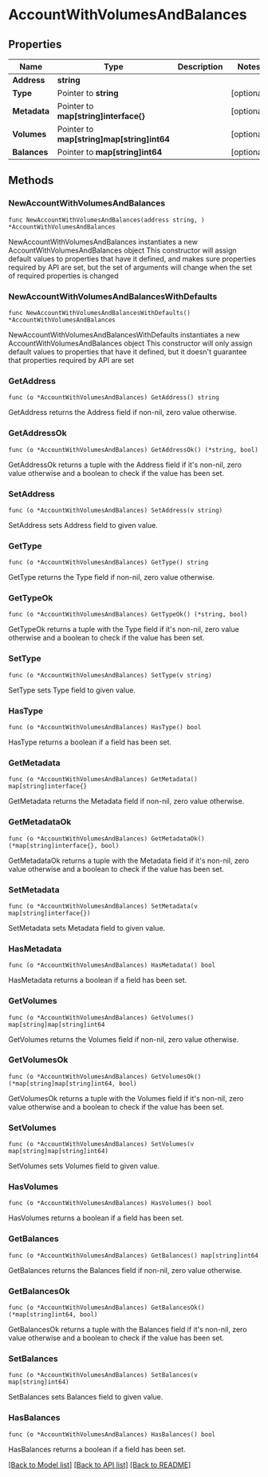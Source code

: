 # AccountWithVolumesAndBalances

## Properties

Name | Type | Description | Notes
------------ | ------------- | ------------- | -------------
**Address** | **string** |  | 
**Type** | Pointer to **string** |  | [optional] 
**Metadata** | Pointer to **map[string]interface{}** |  | [optional] 
**Volumes** | Pointer to **map[string]map[string]int64** |  | [optional] 
**Balances** | Pointer to **map[string]int64** |  | [optional] 

## Methods

### NewAccountWithVolumesAndBalances

`func NewAccountWithVolumesAndBalances(address string, ) *AccountWithVolumesAndBalances`

NewAccountWithVolumesAndBalances instantiates a new AccountWithVolumesAndBalances object
This constructor will assign default values to properties that have it defined,
and makes sure properties required by API are set, but the set of arguments
will change when the set of required properties is changed

### NewAccountWithVolumesAndBalancesWithDefaults

`func NewAccountWithVolumesAndBalancesWithDefaults() *AccountWithVolumesAndBalances`

NewAccountWithVolumesAndBalancesWithDefaults instantiates a new AccountWithVolumesAndBalances object
This constructor will only assign default values to properties that have it defined,
but it doesn't guarantee that properties required by API are set

### GetAddress

`func (o *AccountWithVolumesAndBalances) GetAddress() string`

GetAddress returns the Address field if non-nil, zero value otherwise.

### GetAddressOk

`func (o *AccountWithVolumesAndBalances) GetAddressOk() (*string, bool)`

GetAddressOk returns a tuple with the Address field if it's non-nil, zero value otherwise
and a boolean to check if the value has been set.

### SetAddress

`func (o *AccountWithVolumesAndBalances) SetAddress(v string)`

SetAddress sets Address field to given value.


### GetType

`func (o *AccountWithVolumesAndBalances) GetType() string`

GetType returns the Type field if non-nil, zero value otherwise.

### GetTypeOk

`func (o *AccountWithVolumesAndBalances) GetTypeOk() (*string, bool)`

GetTypeOk returns a tuple with the Type field if it's non-nil, zero value otherwise
and a boolean to check if the value has been set.

### SetType

`func (o *AccountWithVolumesAndBalances) SetType(v string)`

SetType sets Type field to given value.

### HasType

`func (o *AccountWithVolumesAndBalances) HasType() bool`

HasType returns a boolean if a field has been set.

### GetMetadata

`func (o *AccountWithVolumesAndBalances) GetMetadata() map[string]interface{}`

GetMetadata returns the Metadata field if non-nil, zero value otherwise.

### GetMetadataOk

`func (o *AccountWithVolumesAndBalances) GetMetadataOk() (*map[string]interface{}, bool)`

GetMetadataOk returns a tuple with the Metadata field if it's non-nil, zero value otherwise
and a boolean to check if the value has been set.

### SetMetadata

`func (o *AccountWithVolumesAndBalances) SetMetadata(v map[string]interface{})`

SetMetadata sets Metadata field to given value.

### HasMetadata

`func (o *AccountWithVolumesAndBalances) HasMetadata() bool`

HasMetadata returns a boolean if a field has been set.

### GetVolumes

`func (o *AccountWithVolumesAndBalances) GetVolumes() map[string]map[string]int64`

GetVolumes returns the Volumes field if non-nil, zero value otherwise.

### GetVolumesOk

`func (o *AccountWithVolumesAndBalances) GetVolumesOk() (*map[string]map[string]int64, bool)`

GetVolumesOk returns a tuple with the Volumes field if it's non-nil, zero value otherwise
and a boolean to check if the value has been set.

### SetVolumes

`func (o *AccountWithVolumesAndBalances) SetVolumes(v map[string]map[string]int64)`

SetVolumes sets Volumes field to given value.

### HasVolumes

`func (o *AccountWithVolumesAndBalances) HasVolumes() bool`

HasVolumes returns a boolean if a field has been set.

### GetBalances

`func (o *AccountWithVolumesAndBalances) GetBalances() map[string]int64`

GetBalances returns the Balances field if non-nil, zero value otherwise.

### GetBalancesOk

`func (o *AccountWithVolumesAndBalances) GetBalancesOk() (*map[string]int64, bool)`

GetBalancesOk returns a tuple with the Balances field if it's non-nil, zero value otherwise
and a boolean to check if the value has been set.

### SetBalances

`func (o *AccountWithVolumesAndBalances) SetBalances(v map[string]int64)`

SetBalances sets Balances field to given value.

### HasBalances

`func (o *AccountWithVolumesAndBalances) HasBalances() bool`

HasBalances returns a boolean if a field has been set.


[[Back to Model list]](../README.md#documentation-for-models) [[Back to API list]](../README.md#documentation-for-api-endpoints) [[Back to README]](../README.md)


